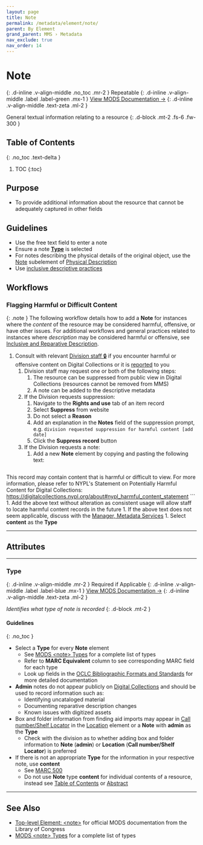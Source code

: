 ```yaml
---
layout: page
title: Note
permalink: /metadata/element/note/
parent: By Element
grand_parent: MMS › Metadata
nav_exclude: true
nav_order: 14
---
```


<style>code { white-space : pre-wrap !important; word-break: break-word; }</style>

# Note
{: .d-inline .v-align-middle .no_toc .mr-2 }
Repeatable
{: .d-inline .v-align-middle .label .label-green .mx-1 }
[View MODS Documentation →](https://www.loc.gov/standards/mods/userguide/note.html)
{: .d-inline .v-align-middle .text-zeta .ml-2 }

General textual information relating to a resource
{: .d-block .mt-2 .fs-6 .fw-300 }

## Table of Contents
{: .no_toc .text-delta }

1. TOC
{:toc}

## Purpose
- To provide additional information about the resource that cannot be adequately captured in other fields

## Guidelines
- Use the free text field to enter a note
- Ensure a note [**Type**](#type) is selected
- For notes describing the physical details of the original object, use the [Note](/metadata-documentation/metadata/element/physical-description/#note) subelement of [Physical Description](/metadata-documentation/metadata/element/physical-description/)
- Use [inclusive descriptive practices](/metadata-documentation/metadata/inclusive-reparative)

## Workflows

### Flagging Harmful or Difficult Content

{: .note }
The following workflow details how to add a **Note** for instances where the _content_ of the resource may be considered harmful, offensive, or have other issues. For additional workflows and general practices related to instances where _description_ may be considered harmful or offensive, see [Inclusive and Reparative Description](/metadata-documentation/metadata/inclusive-reparative).

1. Consult with relevant [Division staff 🔒](https://docs.google.com/spreadsheets/d/1P-YDJigon640fTCLP4Ig4-zmzqrX88v5M24ShuxFNVY/edit#gid=0&range=F2:F37) if you encounter harmful or offensive content on Digital Collections or it is [reported](/metadata-documentation/workflows/remediations/feedback/) to you
    1. Division staff may request one or both of the following steps:
        1. The resource can be suppressed from public view in Digital Collections (resources cannot be removed from MMS)
        1. A note can be added to the descriptive metadata
    1. If the Division requests suppression:
        1. Navigate to the **Rights and use** tab of an item record
        1. Select **Suppress** from website
        1. Do not select a **Reason**
        1. Add an explanation in the **Notes** field of the suppression prompt, e.g. `division requested suppression for harmful content [add date]`
        1. Click the **Suppress record** button
    1. If the Division requests a note:
        1. Add a new **Note** element by copying and pasting the following text:
        ```
This record may contain content that is harmful or difficult to view. For more information, please refer to NYPL's Statement on Potentially Harmful Content for Digital Collections: https://digitalcollections.nypl.org/about#nypl_harmful_content_statement
        ```
            1. Add the above text without alteration as consistent usage will allow staff to locate harmful content records in the future
            1. If the above text does not seem applicable, discuss with the [Manager, Metadata Services](/metadata-documentation/contact/#our-team)
        1. Select **content** as the **Type**

---

## Attributes

---

### Type
{: .d-inline .v-align-middle .mr-2 }
Required if Applicable
{: .d-inline .v-align-middle .label .label-blue .mx-1 }
[View MODS Documentation →](https://www.loc.gov/standards/mods/userguide/note.html#type)
{: .d-inline .v-align-middle .text-zeta .ml-2 }

_Identifies what type of note is recorded_
{: .d-block .mt-2 }

#### Guidelines
{: .no_toc }
- Select a **Type** for every **Note** element
    - See [MODS &lt;note&gt; Types](https://www.loc.gov/standards/mods/mods-notes.html) for a complete list of types
    - Refer to **MARC Equivalent** column to see corresponding MARC field for each type
    - Look up fields in the [OCLC Bibliographic Formats and Standards](https://www.oclc.org/bibformats/en.html) for more detailed documentation
- **Admin** notes do not appear publicly on [Digital Collections](/metadata-documentation/resources/glossary/#digital-collections) and should be used to record information such as:
    - Identifying uncataloged material
    - Documenting reparative description changes
    - Known issues with digitized assets
- Box and folder information from finding aid imports may appear in [Call number/Shelf Locator](/metadata-documentation/metadata/element/location/#call-number--shelf-locator) in the [Location](/metadata-documentation/metadata/element/location/) element or a **Note** with **admin** as the **Type**
    - Check with the division as to whether adding box and folder information to **Note** (**admin**) or **Location** (**Call number/Shelf Locator**) is preferred
- If there is not an appropriate **Type** for the information in your respective note, use **content**
    - See [MARC 500](https://www.oclc.org/bibformats/en/5xx/500.html)
    - Do not use **Note** type **content** for individual contents of a resource, instead see [Table of Contents](/metadata-documentation/metadata/element/table-of-contents/) or [Abstract](/metadata-documentation/metadata/element/abstract/)

---

## See Also
- [Top-level Element: &lt;note&gt;](https://www.loc.gov/standards/mods/userguide/note.html) for official MODS documentation from the Library of Congress
- [MODS &lt;note&gt; Types](https://www.loc.gov/standards/mods/mods-notes.html) for a complete list of types